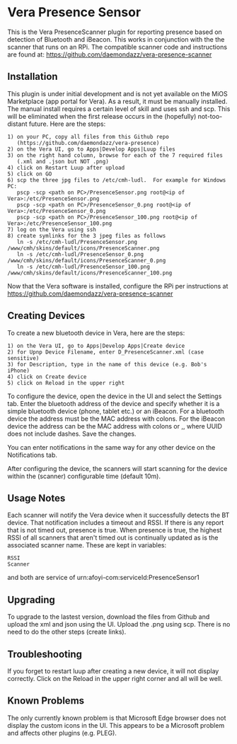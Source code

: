 # Vera Presence Sensor

This is the Vera  PresenceScanner plugin for reporting presence based on detection
of Bluetooth and iBeacon.  This works in conjunction with the the scanner that runs
on an RPi.  The compatible scanner code and instructions are found at:
https://github.com/daemondazz/vera-presence-scanner

## Installation

This plugin is under initial development and is not yet available on the MiOS
Marketplace (app portal for Vera).  As a result, it must be manually installed.
The manual install requires a certain level of skill and uses ssh and scp.  This
will be eliminated when the first release occurs in the (hopefully) not-too-distant
future.  Here are the steps:

    1) on your PC, copy all files from this Github repo
       (https://github.com/daemondazz/vera-presence)
    2) on the Vera UI, go to Apps|Develop Apps|Luup files
    3) on the right hand column, browse for each of the 7 required files
       (.xml and .json but NOT .png)
    4) click on Restart Luup after upload
    5) click on GO
    6) scp the three jpg files to /etc/cmh-ludl.  For example for Windows PC:
       pscp -scp <path on PC>/PresenceSensor.png root@<ip of Vera>:/etc/PresenceSensor.png
       pscp -scp <path on PC>/PresenceSensor_0.png root@<ip of Vera>:/etc/PresenceSensor_0.png
       pscp -scp <path on PC>/PresenceSensor_100.png root@<ip of Vera>:/etc/PresenceSensor_100.png
    7) log on the Vera using ssh
    8) create symlinks for the 3 jpeg files as follows
       ln -s /etc/cmh-ludl/PresenceSensor.png /www/cmh/skins/default/icons/PresenceScanner.png
       ln -s /etc/cmh-ludl/PresenceSensor_0.png /www/cmh/skins/default/icons/PresenceScanner_0.png
       ln -s /etc/cmh-ludl/PresenceSensor_100.png /www/cmh/skins/default/icons/PresenceScanner_100.png

Now that the Vera software is installed, configure the RPi per instructions at
https://github.com/daemondazz/vera-presence-scanner

## Creating Devices

To create a new bluetooth device in Vera, here are the steps:

    1) on the Vera UI, go to Apps|Develop Apps|Create device
    2) for Upnp Device Filename, enter D_PresenceScanner.xml (case sensitive)
    3) for Description, type in the name of this device (e.g. Bob's iPhone)
    4) click on Create device
    5) click on Reload in the upper right

To configure the device, open the device in the UI and select the Settings tab.
Enter the bluetooth address of the device and specify whether it is a simple
bluetooth device (phone, tablet etc.) or an iBeacon.  For a bluetooth device
the address must be the MAC address with colons.  For the iBeacon device
the address can be the MAC address with colons or <UUID>,<major>,<minor> where
UUID does not include dashes.  Save the changes.

You can enter notifications in the same way for any other device on the
Notifications tab.

After configuring the device, the scanners will start scanning for the device
within the (scanner) configurable time (default 10m).

## Usage Notes

Each scanner will notify the Vera device when it successfully detects the
BT device.  That notification includes a timeout and RSSI.  If there is any
report that is not timed out, presence is true.  When presence is true, the
highest RSSI of all scanners that aren't timed out is continually updated
as is the associated scanner name.  These are kept in variables:

    RSSI
    Scanner

and both are service of urn:afoyi-com:serviceId:PresenceSensor1

## Upgrading

To upgrade to the lastest version, download the files from Github and upload the xml
and json using the UI.  Upload the .png using scp.  There is no need to do the other
steps (create links).

## Troubleshooting

If you forget to restart luup after creating a new device, it will not display
correctly.  Click on the Reload in the upper right corner and all will be well.

## Known Problems

The only currently known problem is that Microsoft Edge browser does not display
the custom icons in the UI.  This appears to be a Microsoft problem and affects
other plugins (e.g. PLEG).
